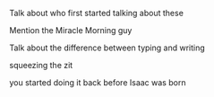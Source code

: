 

Talk about who first started talking about these

Mention the Miracle Morning guy

Talk about the difference between typing and writing

squeezing the zit

you started doing it back before Isaac was born
